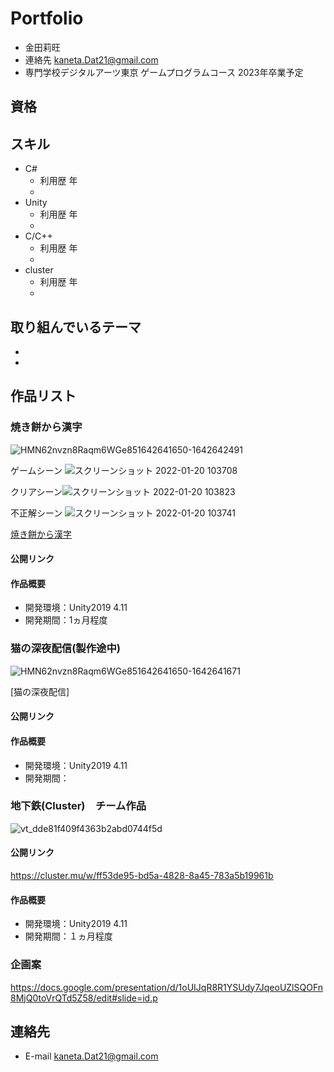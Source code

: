 # Portfolio

- 金田莉旺
- 連絡先 kaneta.Dat21@gmail.com
- 専門学校デジタルアーツ東京 ゲームプログラムコース 2023年卒業予定

## 資格


## スキル
- C#
  - 利用歴 年
  -
- Unity
  - 利用歴 年
  -
- C/C++
  - 利用歴 年
  -
- cluster
  - 利用歴 年
  -

## 取り組んでいるテーマ
- 
- 

## 作品リスト

### 焼き餅から漢字
![HMN62nvzn8Raqm6WGe851642641650-1642642491](https://user-images.githubusercontent.com/82490736/150246386-237b7812-1c57-4101-a75a-7d75a6d7e938.gif)

ゲームシーン
![スクリーンショット 2022-01-20 103708](https://user-images.githubusercontent.com/82490736/150246724-7c233f98-aceb-4768-84d3-6e5d0140c85c.png)

クリアシーン![スクリーンショット 2022-01-20 103823](https://user-images.githubusercontent.com/82490736/150246916-f0a5c88e-2aad-43c3-8a6d-9c03b724b800.png)

不正解シーン
![スクリーンショット 2022-01-20 103741](https://user-images.githubusercontent.com/82490736/150246796-bf629e51-6626-4ab9-9570-d44ae1cf3aaa.png)

[焼き餅から漢字](https://github.com/kaneta0626/syougatu)

#### 公開リンク


#### 作品概要

- 開発環境：Unity2019 4.11
- 開発期間：1ヵ月程度


### 猫の深夜配信(製作途中)
![HMN62nvzn8Raqm6WGe851642641650-1642641671](https://user-images.githubusercontent.com/82490736/150245051-bbb925bc-ea76-4bf3-b0e8-fa214f852b9f.gif)

[猫の深夜配信]

#### 公開リンク

#### 作品概要

- 開発環境：Unity2019 4.11
- 開発期間：

### 地下鉄(Cluster)　チーム作品
![vt_dde81f409f4363b2abd0744f5d](https://user-images.githubusercontent.com/82490736/150243293-38f6722a-24a5-48d7-992c-3a77dfa0500f.jpg)

#### 公開リンク
https://cluster.mu/w/ff53de95-bd5a-4828-8a45-783a5b19961b

#### 作品概要

- 開発環境：Unity2019 4.11
- 開発期間：１ヵ月程度

### 企画案
https://docs.google.com/presentation/d/1oUIJqR8R1YSUdy7JqeoUZlSQOFn8MjQ0toVrQTd5Z58/edit#slide=id.p


## 連絡先
- E-mail kaneta.Dat21@gmail.com
